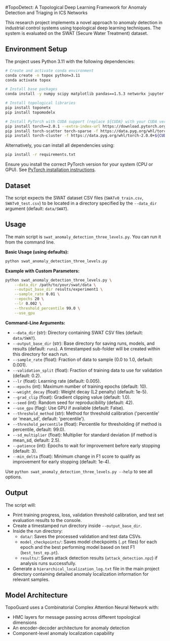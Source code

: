 #TopoDetect: A Topological Deep Learning Framework for Anomaly Detection and Triaging in ICS Networks

This research project implements a novel approach to anomaly detection in industrial control systems using topological deep learning techniques. The system is evaluated on the SWAT (Secure Water Treatment) dataset.

## Environment Setup

The project uses Python 3.11 with the following dependencies:

```bash
# Create and activate conda environment
conda create -n topox python=3.11
conda activate topox

# Install base packages
conda install -y numpy scipy matplotlib pandas==1.5.3 networkx jupyter

# Install topological libraries
pip install toponetx
pip install topomodelx

# Install PyTorch with CUDA support (replace ${CUDA} with your CUDA version like cu117)
pip install torch==2.0.1 --extra-index-url https://download.pytorch.org/whl/${CUDA}
pip install torch-scatter torch-sparse -f https://data.pyg.org/whl/torch-2.0.1+${CUDA}.html
pip install torch-cluster -f https://data.pyg.org/whl/torch-2.0.0+${CUDA}.html
```

Alternatively, you can install all dependencies using:

```bash
pip install -r requirements.txt
```
Ensure you install the correct PyTorch version for your system (CPU or GPU). See [PyTorch installation instructions](https://pytorch.org/get-started/locally/).

## Dataset

The script expects the SWAT dataset CSV files (`SWATv0_train.csv`, `SWATv0_test.csv`) to be located in a directory specified by the `--data_dir` argument (default: `data/SWAT`).

## Usage

The main script is `swat_anomaly_detection_three_levels.py`. You can run it from the command line.

**Basic Usage (using defaults):**
```bash
python swat_anomaly_detection_three_levels.py
```

**Example with Custom Parameters:**
```bash
python swat_anomaly_detection_three_levels.py \
    --data_dir /path/to/your/swat/data \
    --output_base_dir results/experiment1 \
    --sample_rate 0.01 \
    --epochs 20 \
    --lr 0.002 \
    --threshold_percentile 99.0 \
    --use_gpu
```

**Command-Line Arguments:**

*   `--data_dir` (str): Directory containing SWAT CSV files (default: `data/SWAT`).
*   `--output_base_dir` (str): Base directory for saving runs, models, and results (default: `runs`). A timestamped sub-folder will be created within this directory for each run.
*   `--sample_rate` (float): Fraction of data to sample (0.0 to 1.0, default: 0.001).
*   `--validation_split` (float): Fraction of training data to use for validation (default: 0.2).
*   `--lr` (float): Learning rate (default: 0.005).
*   `--epochs` (int): Maximum number of training epochs (default: 10).
*   `--weight_decay` (float): Weight decay (L2 penalty) (default: 1e-5).
*   `--grad_clip` (float): Gradient clipping value (default: 1.0).
*   `--seed` (int): Random seed for reproducibility (default: 42).
*   `--use_gpu` (flag): Use GPU if available (default: False).
*   `--threshold_method` (str): Method for threshold calibration ('percentile' or 'mean_sd', default: 'percentile').
*   `--threshold_percentile` (float): Percentile for thresholding (if method is percentile, default: 99.0).
*   `--sd_multiplier` (float): Multiplier for standard deviation (if method is mean_sd, default: 2.5).
*   `--patience` (int): Epochs to wait for improvement before early stopping (default: 3).
*   `--min_delta` (float): Minimum change in F1 score to qualify as improvement for early stopping (default: 1e-4).

Use `python swat_anomaly_detection_three_levels.py --help` to see all options.

## Output

The script will:
*   Print training progress, loss, validation threshold calibration, and test set evaluation results to the console.
*   Create a timestamped run directory inside `--output_base_dir`.
*   Inside the run directory:
    *   `data/`: Saves the processed validation and test data CSVs.
    *   `model_checkpoints/`: Saves model checkpoints (`.pt` files) for each epoch and the best performing model based on test F1 (`best_test_ep.pt`).
    *   `results/`: Saves attack detection results (`attack_detection.npz`) if analysis runs successfully.
*   Generate a `hierarchical_localization_log.txt` file in the main project directory containing detailed anomaly localization information for relevant samples.

## Model Architecture

TopoGuard uses a Combinatorial Complex Attention Neural Network with:
- HMC layers for message passing across different topological dimensions
- An encoder-decoder architecture for anomaly detection
- Component-level anomaly localization capability